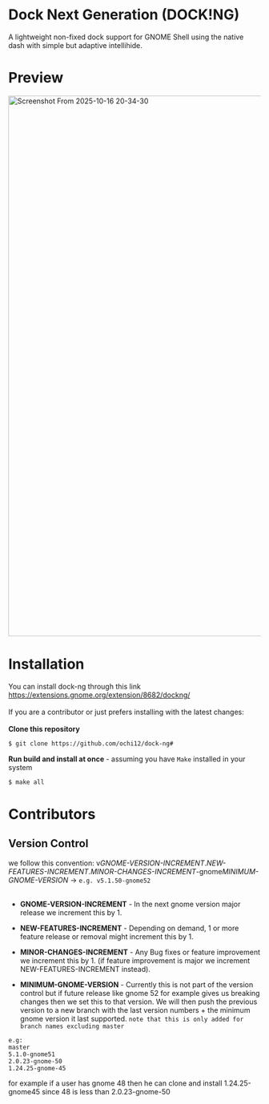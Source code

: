 # Dock Next Generation (DOCK!NG)
A lightweight non-fixed dock support for GNOME Shell using the native dash with simple but adaptive intellihide. 

# Preview
<img width="1920" height="1080" alt="Screenshot From 2025-10-16 20-34-30" src="https://github.com/user-attachments/assets/1e72f783-ec32-4026-bf79-42efc8ad48c8" />

# Installation
You can install dock-ng through this link https://extensions.gnome.org/extension/8682/dockng/
<br>
<br>
If you are a contributor or just prefers installing with the latest changes:
<br>
<br>
**Clone this repository**
```bash
$ git clone https://github.com/ochi12/dock-ng#
```
**Run build and install at once** - assuming you have `Make` installed in your system
```bash
$ make all
```
# Contributors
## Version Control
we follow this convention: 
v*GNOME-VERSION-INCREMENT*.*NEW-FEATURES-INCREMENT*.*MINOR-CHANGES-INCREMENT*-gnome*MINIMUM-GNOME-VERSION* -> `e.g. v5.1.50-gnome52`
<br>
<br>
- **GNOME-VERSION-INCREMENT** - In the next gnome version major release we increment this by 1.
  
- **NEW-FEATURES-INCREMENT** - Depending on demand, 1 or more feature release or removal might increment this by 1.
  
- **MINOR-CHANGES-INCREMENT** - Any Bug fixes or feature improvement we increment this by  1. (if feature improvement is major we increment NEW-FEATURES-INCREMENT instead).

- **MINIMUM-GNOME-VERSION** - Currently this is not part of the version control but if future release like gnome 52 for example gives us breaking changes then we set this to that version.
We will then push the previous version to a new branch with the last version numbers + the minimum gnome version it last supported. `note that this is only added for branch names excluding master`

```
e.g:
master
5.1.0-gnome51
2.0.23-gnome-50
1.24.25-gnome-45
```
for example if a user has gnome 48 then he can clone and install 1.24.25-gnome45 since 48 is less than 2.0.23-gnome-50
